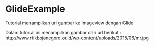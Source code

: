 # GlideExample
Tutorial menampilkan url gambar ke Imageview dengan Glide

Dalam tutorial ini menampilkan gambar dari url berikut :
http://www.rtikbojonegoro.or.id/wp-content/uploads/2015/06/mr.jpg
